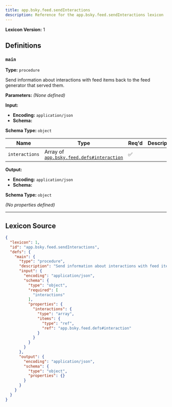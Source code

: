 ```yaml
---
title: app.bsky.feed.sendInteractions
description: Reference for the app.bsky.feed.sendInteractions lexicon
---
```

**Lexicon Version:** 1

## Definitions

<a name="main"></a>
### `main`

**Type:** `procedure`

Send information about interactions with feed items back to the feed generator that served them.

**Parameters:** _(None defined)_

**Input:**

- **Encoding:** `application/json`
- **Schema:**

**Schema Type:** `object`

| Name | Type | Req'd  | Description | Constraints |
|------|------|----------|-------------|-------------|
| `interactions` | Array of [`app.bsky.feed.defs#interaction`](lexicons/app/bsky/feed/defs#interaction) | ✅  |  |  |
**Output:**

- **Encoding:** `application/json`
- **Schema:**

**Schema Type:** `object`

_(No properties defined)_

---

## Lexicon Source
```json
{
  "lexicon": 1,
  "id": "app.bsky.feed.sendInteractions",
  "defs": {
    "main": {
      "type": "procedure",
      "description": "Send information about interactions with feed items back to the feed generator that served them.",
      "input": {
        "encoding": "application/json",
        "schema": {
          "type": "object",
          "required": [
            "interactions"
          ],
          "properties": {
            "interactions": {
              "type": "array",
              "items": {
                "type": "ref",
                "ref": "app.bsky.feed.defs#interaction"
              }
            }
          }
        }
      },
      "output": {
        "encoding": "application/json",
        "schema": {
          "type": "object",
          "properties": {}
        }
      }
    }
  }
}
```
